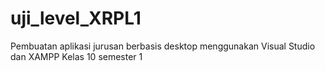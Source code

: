 # uji_level_XRPL1
Pembuatan aplikasi jurusan berbasis desktop menggunakan Visual Studio dan XAMPP
Kelas 10 semester 1
